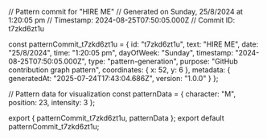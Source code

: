 // Pattern commit for "HIRE ME"
// Generated on Sunday, 25/8/2024 at 1:20:05 pm
// Timestamp: 2024-08-25T07:50:05.000Z
// Commit ID: t7zkd6zt1u

const patternCommit_t7zkd6zt1u = {
  id: "t7zkd6zt1u",
  text: "HIRE ME",
  date: "25/8/2024",
  time: "1:20:05 pm",
  dayOfWeek: "Sunday",
  timestamp: "2024-08-25T07:50:05.000Z",
  type: "pattern-generation",
  purpose: "GitHub contribution graph pattern",
  coordinates: {
    x: 52,
    y: 6
  },
  metadata: {
    generatedAt: "2025-07-24T17:43:04.686Z",
    version: "1.0.0"
  }
};

// Pattern data for visualization
const patternData = {
  character: "M",
  position: 23,
  intensity: 3
};

export { patternCommit_t7zkd6zt1u, patternData };
export default patternCommit_t7zkd6zt1u;
